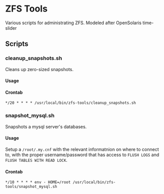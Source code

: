# ZFS Tools

Various scripts for administrating ZFS. Modeled after OpenSolaris time-slider

## Scripts

### cleanup_snapshots.sh

Cleans up zero-sized snapshots.

#### Usage

#### Crontab

    */20 * * * * /usr/local/bin/zfs-tools/cleanup_snapshots.sh

### snapshot_mysql.sh

Snapshots a mysql server's databases.

#### Usage

Setup a `/root/.my.cnf` with the relevant informatnion on where to connect to, with the proper username/password that has access to `FLUSH LOGS` and `FLUSH TABLES WITH READ LOCK`.

#### Crontab

    */10 * * * * env - HOME=/root /usr/local/bin/zfs-tools/snapshot_mysql.sh
